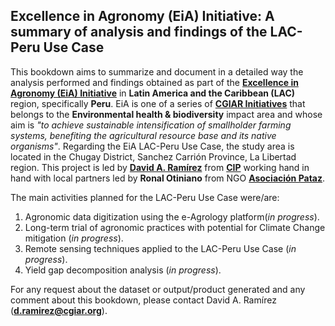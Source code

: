 ## Excellence in Agronomy (EiA) Initiative: A summary of analysis and findings of the LAC-Peru Use Case

This bookdown aims to summarize and document in a detailed way the analysis performed and findings obtained as part of the [**Excellence in Agronomy (EiA) Initiative**](https://www.cgiar.org/initiative/11-excellence-in-agronomy-eia-solutions-for-agricultural-transformation/) in **Latin America and the Caribbean (LAC)** region, specifically **Peru**. EiA is one of a series of [**CGIAR Initiatives**](https://www.cgiar.org/research/cgiar-portfolio/) that belongs to the **Environmental health & biodiversity** impact area and whose aim is *"to achieve sustainable intensification of smallholder farming systems, benefiting the agricultural resource base and its native organisms"*. Regarding the EiA LAC-Peru Use Case, the study area is located in the Chugay District, Sanchez Carrión Province, La Libertad region. This project is led by [**David A. Ramírez**](http://www.davidramirezc.com/) from [**CIP**](https://cipotato.org/) working hand in hand with local partners led by **Ronal Otiniano** from NGO [**Asociación Pataz**](https://www.asociacionpataz.org.pe/).

The main activities planned for the LAC-Peru Use Case were/are:

1. Agronomic data digitization using the e-Agrology platform(*in progress*). 
2. Long-term trial of agronomic practices with potential for Climate Change mitigation (*in progress*).
3. Remote sensing techniques applied to the LAC-Peru Use Case (*in progress*). 
4. Yield gap decomposition analysis (*in progress*).

For any request about the dataset or output/product generated and any comment about this bookdown, please contact David A. Ramírez (**d.ramirez@cgiar.org**).
